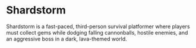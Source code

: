 # Shardstorm
 Shardstorm is a fast-paced, third-person survival platformer where players must collect gems while dodging falling cannonballs, hostile enemies, and an aggressive boss in a dark, lava-themed world.
